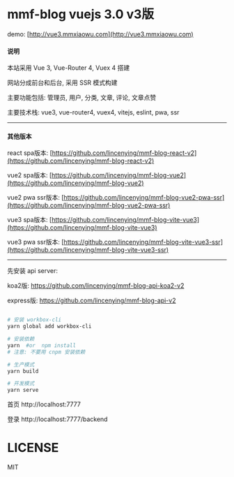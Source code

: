 # mmf-blog vuejs 3.0 v3版

demo: [http://vue3.mmxiaowu.com](http://vue3.mmxiaowu.com)

#### 说明

本站采用 Vue 3, Vue-Router 4, Vuex 4 搭建

网站分成前台和后台, 采用 SSR 模式构建

主要功能包括: 管理员, 用户, 分类, 文章, 评论, 文章点赞

主要技术栈: vue3, vue-router4, vuex4, vitejs, eslint, pwa, ssr

---

#### 其他版本

react spa版本: [https://github.com/lincenying/mmf-blog-react-v2](https://github.com/lincenying/mmf-blog-react-v2)

vue2 spa版本: [https://github.com/lincenying/mmf-blog-vue2](https://github.com/lincenying/mmf-blog-vue2)

vue2 pwa ssr版本: [https://github.com/lincenying/mmf-blog-vue2-pwa-ssr](https://github.com/lincenying/mmf-blog-vue2-pwa-ssr)

vue3 spa版本: [https://github.com/lincenying/mmf-blog-vite-vue3](https://github.com/lincenying/mmf-blog-vite-vue3)

vue3 pwa ssr版本: [https://github.com/lincenying/mmf-blog-vite-vue3-ssr](https://github.com/lincenying/mmf-blog-vite-vue3-ssr)

---

先安装 api server:

koa2版: https://github.com/lincenying/mmf-blog-api-koa2-v2

express版: https://github.com/lincenying/mmf-blog-api-v2

```bash

# 安装 workbox-cli
yarn global add workbox-cli

# 安装依赖
yarn  #or  npm install
# 注意: 不要用 cnpm 安装依赖

# 生产模式
yarn build

# 开发模式
yarn serve
```

首页
http://localhost:7777

登录
http://localhost:7777/backend

# LICENSE

MIT
